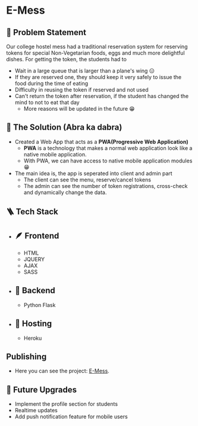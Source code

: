 # E-Mess
## 🚀 Problem Statement

Our college hostel mess had a traditional reservation system for reserving tokens for special Non-Vegetarian foods, eggs and much more delightful dishes. For getting the token, the students had to

- Wait in a large queue that is larger than a plane's wing 😑
- If they are reserved one, they should keep it very safely to issue the food during the time of eating
- Difficulty in reusing the token if reserved and not used
- Can't return the token after reservation, if the student has changed the mind to not to eat that day
  - More reasons will be updated in the future 😁

## 👑 The Solution (Abra ka dabra)

- Created a Web App that acts as a **PWA(Progressive Web Application)**
  - **PWA** is a technology that makes a normal web application look like a native mobile application.
  - With PWA, we can have access to native mobile application modules 😁
- The main idea is, the app is seperated into client and admin part
  - The client can see the menu, reserve/cancel tokens
  - The admin can see the number of token registrations, cross-check and dynamically change the data.    

## 🪜 Tech Stack

- ## 🪶 Frontend  
  - HTML
  - JQUERY
  - AJAX
  - SASS
- ## 🦾 Backend
  - Python Flask
- ## 📢 Hosting
  - Heroku 

## Publishing

- Here you can see the project: [E-Mess](https://e-messpsgct.herokuapp.com).

## 📝 Future Upgrades

- Implement the profile section for students
- Realtime updates
- Add push notification feature for mobile users
